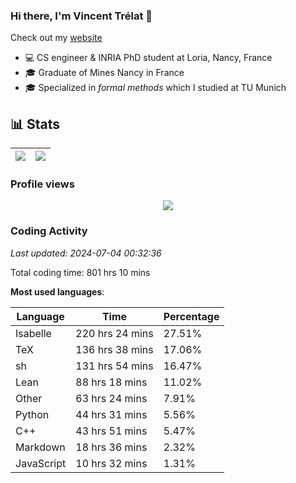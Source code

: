 ### Hi there, I'm Vincent Trélat 👋

Check out my [website](https://vtrelat.github.io)

-   💻 CS engineer & INRIA PhD student at Loria, Nancy, France
-   🎓 Graduate of Mines Nancy in France
-   🎓 Specialized in _formal methods_ which I studied at TU Munich

## 📊 **Stats**

| <img align="center" src="https://readme-stats.clckblog.space/api?username=VTrelat&show_icons=true&include_all_commits=true&theme=tokyonight&hide_border=true" /> | <img align="center" src="https://readme-stats.clckblog.space/api/top-langs/?username=VTrelat&layout=compact&theme=tokyonight&hide_border=true" /> |
| ---------------------------------------------------------------------------------------------------------------------------------------------------------------- | ------------------------------------------------------------------------------------------------------------------------------------------------- |

### Profile views

<p align="center">
 <img src="https://profile-counter.glitch.me/VTrelat/count.svg" />
</p>

<!--automations-->
### Coding Activity
_Last updated: 2024-07-04 00:32:36_

Total coding time: 801 hrs 10 mins

**Most used languages**:

| Language | Time | Percentage |
| ------------- | ------------- | ------------- |
| Isabelle | 220 hrs 24 mins | 27.51% |
| TeX | 136 hrs 38 mins | 17.06% |
| sh | 131 hrs 54 mins | 16.47% |
| Lean | 88 hrs 18 mins | 11.02% |
| Other | 63 hrs 24 mins | 7.91% |
| Python | 44 hrs 31 mins | 5.56% |
| C++ | 43 hrs 51 mins | 5.47% |
| Markdown | 18 hrs 36 mins | 2.32% |
| JavaScript | 10 hrs 32 mins | 1.31% |

